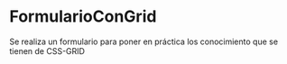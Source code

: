 # FormularioConGrid

Se realiza un formulario para poner en práctica los conocimiento que se tienen de CSS-GRID
